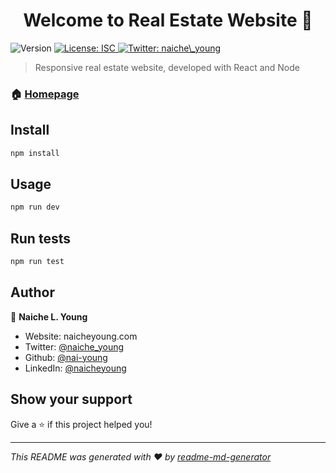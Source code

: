 <h1 align="center">Welcome to Real Estate Website 👋</h1>
<p>
  <img alt="Version" src="https://img.shields.io/badge/version-1.0.0-blue.svg?cacheSeconds=2592000" />
  <a href="#" target="_blank">
    <img alt="License: ISC" src="https://img.shields.io/badge/License-ISC-yellow.svg" />
  </a>
  <a href="https://twitter.com/naiche\_young" target="_blank">
    <img alt="Twitter: naiche\_young" src="https://img.shields.io/twitter/follow/naiche\_young.svg?style=social" />
  </a>
</p>

> Responsive real estate website, developed with React and Node

### 🏠 [Homepage](https://github.com/nai-young/real_estate)

## Install

```sh
npm install
```

## Usage

```sh
npm run dev
```

## Run tests

```sh
npm run test
```

## Author

👤 **Naiche L. Young**

* Website: naicheyoung.com
* Twitter: [@naiche\_young](https://twitter.com/naiche\_young)
* Github: [@nai-young](https://github.com/nai-young)
* LinkedIn: [@naicheyoung](https://linkedin.com/in/naicheyoung)

## Show your support

Give a ⭐️ if this project helped you!

***
_This README was generated with ❤️ by [readme-md-generator](https://github.com/kefranabg/readme-md-generator)_
